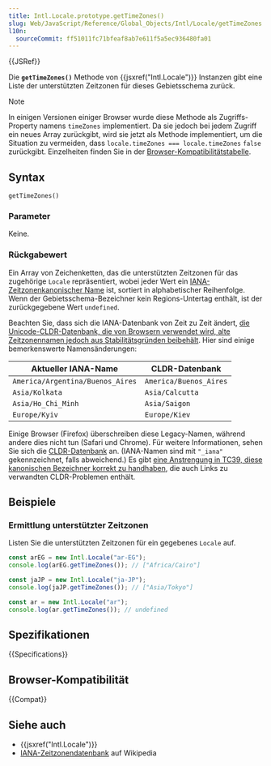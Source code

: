 ```yaml
---
title: Intl.Locale.prototype.getTimeZones()
slug: Web/JavaScript/Reference/Global_Objects/Intl/Locale/getTimeZones
l10n:
  sourceCommit: ff51011fc71bfeaf8ab7e611f5a5ec936480fa01
---
```


{{JSRef}}

Die **`getTimeZones()`** Methode von {{jsxref("Intl.Locale")}} Instanzen gibt eine Liste der unterstützten Zeitzonen für dieses Gebietsschema zurück.

> [!NOTE]
> In einigen Versionen einiger Browser wurde diese Methode als Zugriffs-Property namens `timeZones` implementiert. Da sie jedoch bei jedem Zugriff ein neues Array zurückgibt, wird sie jetzt als Methode implementiert, um die Situation zu vermeiden, dass `locale.timeZones === locale.timeZones` `false` zurückgibt. Einzelheiten finden Sie in der [Browser-Kompatibilitätstabelle](#browser-kompatibilität).

## Syntax

```js-nolint
getTimeZones()
```

### Parameter

Keine.

### Rückgabewert

Ein Array von Zeichenketten, das die unterstützten Zeitzonen für das zugehörige `Locale` repräsentiert, wobei jeder Wert ein [IANA-Zeitzonenkanonischer Name](https://en.wikipedia.org/wiki/Daylight_saving_time#IANA_time_zone_database) ist, sortiert in alphabetischer Reihenfolge. Wenn der Gebietsschema-Bezeichner kein Regions-Untertag enthält, ist der zurückgegebene Wert `undefined`.

Beachten Sie, dass sich die IANA-Datenbank von Zeit zu Zeit ändert, [die Unicode-CLDR-Datenbank, die von Browsern verwendet wird, alte Zeitzonennamen jedoch aus Stabilitätsgründen beibehält](https://unicode.org/reports/tr35/#Time_Zone_Identifiers). Hier sind einige bemerkenswerte Namensänderungen:

| Aktueller IANA-Name              | CLDR-Datenbank         |
| -------------------------------- | ---------------------- |
| `America/Argentina/Buenos_Aires` | `America/Buenos_Aires` |
| `Asia/Kolkata`                   | `Asia/Calcutta`        |
| `Asia/Ho_Chi_Minh`               | `Asia/Saigon`          |
| `Europe/Kyiv`                    | `Europe/Kiev`          |

Einige Browser (Firefox) überschreiben diese Legacy-Namen, während andere dies nicht tun (Safari und Chrome). Für weitere Informationen, sehen Sie sich die [CLDR-Datenbank](https://github.com/unicode-org/cldr-json/blob/main/cldr-json/cldr-bcp47/bcp47/timezone.json) an. (IANA-Namen sind mit `"_iana"` gekennzeichnet, falls abweichend.) Es gibt [eine Anstrengung in TC39, diese kanonischen Bezeichner korrekt zu handhaben](https://github.com/tc39/proposal-canonical-tz), die auch Links zu verwandten CLDR-Problemen enthält.

## Beispiele

### Ermittlung unterstützter Zeitzonen

Listen Sie die unterstützten Zeitzonen für ein gegebenes `Locale` auf.

```js
const arEG = new Intl.Locale("ar-EG");
console.log(arEG.getTimeZones()); // ["Africa/Cairo"]
```

```js
const jaJP = new Intl.Locale("ja-JP");
console.log(jaJP.getTimeZones()); // ["Asia/Tokyo"]
```

```js
const ar = new Intl.Locale("ar");
console.log(ar.getTimeZones()); // undefined
```

## Spezifikationen

{{Specifications}}

## Browser-Kompatibilität

{{Compat}}

## Siehe auch

- {{jsxref("Intl.Locale")}}
- [IANA-Zeitzonendatenbank](https://en.wikipedia.org/wiki/Daylight_saving_time#IANA_time_zone_database) auf Wikipedia

